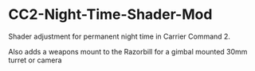 # CC2-Night-Time-Shader-Mod
Shader adjustment for permanent night time in Carrier Command 2.

Also adds a weapons mount to the Razorbill for a gimbal mounted 30mm turret or camera
